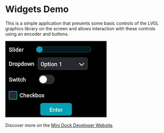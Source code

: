 # Widgets Demo

This is a simple application that presents some basic controls of the LVGL graphics library on the screen and allows interaction with these controls using an encoder and buttons.

![Screenshot](screenshot.jpg)

Discover more on the
[Mini Dock Developer Website](https://dock.myvobot.com/developer/).
